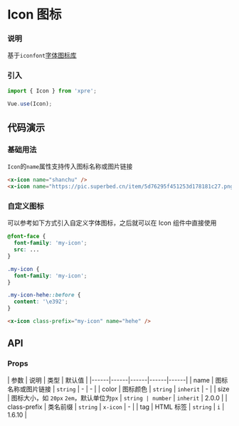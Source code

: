 # Icon 图标

### 说明
基于`iconfont`[字体图标库](https://www.iconfont.cn/collections/detail?spm=a313x.7781069.1998910419.d9df05512&cid=18529)

### 引入

``` javascript
import { Icon } from 'xpre';

Vue.use(Icon);
```

## 代码演示

### 基础用法

`Icon`的`name`属性支持传入图标名称或图片链接

```html
<x-icon name="shanchu" />
<x-icon name="https://pic.superbed.cn/item/5d76295f451253d178181c27.png" />
```

<!-- ### 显示徽标

```html
<x-icon name="chat" info="9" />
<x-icon name="chat" info="99+" />
```

 ### 使用本地字体文件

Icon 组件默认引用 `yzcdn.cn` 域名下的字体文件，如果想要使用本地字体文件，请引入下面的 css 文件

```js
import 'vant/lib/icon/local.css';
``` -->

### 自定义图标

可以参考如下方式引入自定义字体图标，之后就可以在 Icon 组件中直接使用

```css
@font-face {
  font-family: 'my-icon';
  src: ...
}

.my-icon {
  font-family: 'my-icon';
}

.my-icon-hehe::before {
  content: '\e392';
}
```

```html
<x-icon class-prefix="my-icon" name="hehe" />
```

## API

### Props

| 参数 | 说明 | 类型 | 默认值 |
|------|------|------|------|------|
| name | 图标名称或图片链接 | `string` | - | - |
| color | 图标颜色 | `string` | `inherit` | - |
| size | 图标大小，如 `20px` `2em`，默认单位为`px` | `string | number` | `inherit` | 2.0.0 |
| class-prefix | 类名前缀 | `string` | `x-icon` | - |
| tag | HTML 标签 | `string` | `i` | 1.6.10 |
